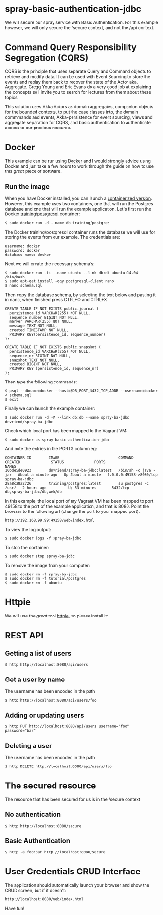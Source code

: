 # spray-basic-authentication-jdbc
We will secure our spray service with Basic Authentication. For this example however, we will only secure the /secure
context, and not the /api context. 

# Command Query Responsibility Segregation (CQRS)
CQRS is the principle that uses separate Query and Command objects to retrieve and modify data. It can be used with 
Event Sourcing to store the events and replay them back to recover the state of the Actor aka. Aggregate. Gregg Young
and Eric Evans do a very good job at explaining the concepts so I invite you to search for lectures from them about
these topics.

This solution uses Akka Actors as domain aggregates, companion objects for the bounded contexts, to put the case classes
into, the domain commmands and events, Akka-persistence for event sourcing, views and aggregate separation for CQRS, 
and basic authentication to authenticate access to our precious resource. 

# Docker
This example can be run using [Docker](http://docker.io) and I would strongly advice using Docker and just take a few 
hours to work through the guide on how to use this *great* piece of software.

## Run the image
When you have Docker installed, you can launch a [containerized version](https://registry.hub.docker.com/u/dnvriend/spray-ba-jdbc/). 
However, this example uses two containers, one that will run the Postgres database and one that will run the example application. Let's first run the
Docker [training/postgresql](https://github.com/docker-training/postgres/blob/master/Dockerfile) container:

    $ sudo docker run -d --name db training/postgres 

The Docker [training/postgresql](https://github.com/docker-training/postgres/blob/master/Dockerfile) container runs the database we will use for storing 
the events from our example. The credentials are:
 
    username: docker
    password: docker
    database-name: docker

Next we will create the necessary schema's:

    $ sudo docker run -ti --name ubuntu --link db:db ubuntu:14.04 /bin/bash
    $ sudo apt-get install -qqy postgresql-client nano
    $ nano schema.sql
    
Then copy the database schema, by selecting the text below and pasting it in nano, when finished press CTRL+O and CTRL+X     

    CREATE TABLE IF NOT EXISTS public.journal (
      persistence_id VARCHAR(255) NOT NULL,
      sequence_number BIGINT NOT NULL,
      marker VARCHAR(255) NOT NULL,
      message TEXT NOT NULL,
      created TIMESTAMP NOT NULL,
      PRIMARY KEY(persistence_id, sequence_number)
    );
    
    CREATE TABLE IF NOT EXISTS public.snapshot (
      persistence_id VARCHAR(255) NOT NULL,
      sequence_nr BIGINT NOT NULL,
      snapshot TEXT NOT NULL,
      created BIGINT NOT NULL,
      PRIMARY KEY (persistence_id, sequence_nr)
    );
    
Then type the following commands:
    
    $ psql --dbname=docker --host=$DB_PORT_5432_TCP_ADDR --username=docker < schema.sql  
    $ exit

Finally we can launch the example container:

    $ sudo docker run -d -P --link db:db --name spray-ba-jdbc dnvriend/spray-ba-jdbc

Check which local port has been mapped to the Vagrant VM:
    
    $ sudo docker ps spray-basic-authentication-jdbc
    
And note the entries in the PORTS column eg:

    CONTAINER ID        IMAGE                           COMMAND                CREATED              STATUS              PORTS                     NAMES
    10bde5de0923        dnvriend/spray-ba-jdbc:latest   /bin/sh -c java -jar   About a minute ago   Up About a minute   0.0.0.0:49158->8080/tcp   spray-ba-jdbc
    28a8c28a2726        training/postgres:latest        su postgres -c /usr/   2 hours ago          Up 53 minutes       5432/tcp                  db,spray-ba-jdbc/db,web/db

In this example, the local port of my Vagrant VM has been mapped to port 49158 to the port of the example application, and that is 8080. 
Point the browser to the following url (change the port to your mapped port):

    http://192.168.99.99:49158/web/index.html    
    
To view the log output:
    
    $ sudo docker logs -f spray-ba-jdbc

To stop the container:

    $ sudo docker stop spray-ba-jdbc
    
To remove the image from your computer:
    
    $ sudo docker rm -f spray-ba-jdbc
    $ sudo docker rm -f tutorial/postgres
    $ sudo docker rm -f ubuntu
    
# Httpie
We will use the *great* tool [httpie](https://github.com/jakubroztocil/httpie), so please install it:

# REST API
## Getting a list of users
        
    $ http http://localhost:8080/api/users
    
## Get a user by name
The username has been encoded in the path
    
    $ http http://localhost:8080/api/users/foo
    
## Adding or updating users

    $ http PUT http://localhost:8080/api/users username="foo" password="bar"
    
## Deleting a user
The username has been encoded in the path

    $ http DELETE http://localhost:8080/api/users/foo
    
# The secured resource
The resource that has been secured for us is in the /secure context

## No authentication

    $ http http://localhost:8080/secure

## Basic Authentication
    
    $ http -a foo:bar http://localhost:8080/secure
    
# User Credentials CRUD Interface
The application should automatically launch your browser and show the CRUD screen, but if it doesn't:

    http://localhost:8080/web/index.html
        
Have fun!